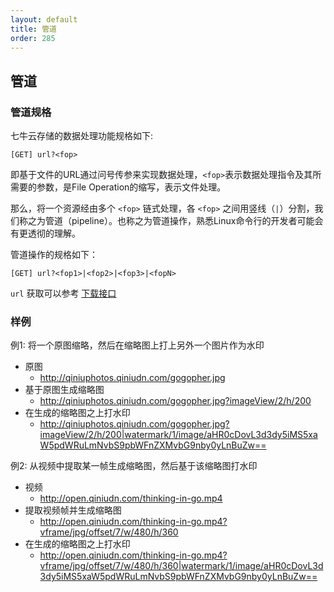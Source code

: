 ```yaml
---
layout: default
title: 管道
order: 285
---
```


<a name="pipeline"></a>
## 管道

<a name="pipeline-spec"></a>
### 管道规格

七牛云存储的数据处理功能规格如下:

```
[GET] url?<fop>
```

即基于文件的URL通过问号传参来实现数据处理，`<fop>`表示数据处理指令及其所需要的参数，是File Operation的缩写，表示文件处理。

那么，将一个资源经由多个 `<fop>` 链式处理，各 `<fop>` 之间用竖线（`|`）分割，我们称之为管道（pipeline）。也称之为管道操作，熟悉Linux命令行的开发者可能会有更透彻的理解。

管道操作的规格如下：

```
[GET] url?<fop1>|<fop2>|<fop3>|<fopN>
```

`url` 获取可以参考 [下载接口](get.html)

### 样例

例1: 将一个原图缩略，然后在缩略图上打上另外一个图片作为水印

- 原图
	- <http://qiniuphotos.qiniudn.com/gogopher.jpg>
- 基于原图生成缩略图
	- <http://qiniuphotos.qiniudn.com/gogopher.jpg?imageView/2/h/200>
- 在生成的缩略图之上打水印
	- <http://qiniuphotos.qiniudn.com/gogopher.jpg?imageView/2/h/200|watermark/1/image/aHR0cDovL3d3dy5iMS5xaW5pdWRuLmNvbS9pbWFnZXMvbG9nby0yLnBuZw==>

例2: 从视频中提取某一帧生成缩略图，然后基于该缩略图打水印

- 视频
	- <http://open.qiniudn.com/thinking-in-go.mp4>
- 提取视频帧并生成缩略图
	- <http://open.qiniudn.com/thinking-in-go.mp4?vframe/jpg/offset/7/w/480/h/360>
- 在生成的缩略图之上打水印
	- <http://open.qiniudn.com/thinking-in-go.mp4?vframe/jpg/offset/7/w/480/h/360|watermark/1/image/aHR0cDovL3d3dy5iMS5xaW5pdWRuLmNvbS9pbWFnZXMvbG9nby0yLnBuZw==>


